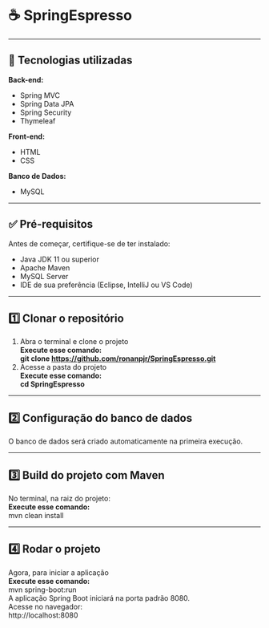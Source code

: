 # ☕ SpringEspresso

---

## 🚀 Tecnologias utilizadas

**Back-end:**

- Spring MVC
- Spring Data JPA
- Spring Security
- Thymeleaf

**Front-end:**

- HTML
- CSS

**Banco de Dados:**

- MySQL 

---

## ✅ Pré-requisitos

Antes de começar, certifique-se de ter instalado:

- Java JDK 11 ou superior
- Apache Maven
- MySQL Server
- IDE de sua preferência (Eclipse, IntelliJ ou VS Code)

---

## 1️⃣ Clonar o repositório

1. Abra o terminal e clone o projeto  
**Execute esse comando:**  
**git clone https://github.com/ronanpjr/SpringEspresso.git**  
2. Acesse a pasta do projeto  
**Execute esse comando:**  
**cd SpringEspresso**  

---

## 2️⃣ Configuração do banco de dados
O banco de dados será criado automaticamente na primeira execução.

---

## 3️⃣ Build do projeto com Maven
No terminal, na raiz do projeto:  
**Execute esse comando:**  
mvn clean install

---

## 4️⃣ Rodar o projeto
Agora, para iniciar a aplicação  
**Execute esse comando:**  
mvn spring-boot:run  
A aplicação Spring Boot iniciará na porta padrão 8080.  
Acesse no navegador:  
http://localhost:8080
